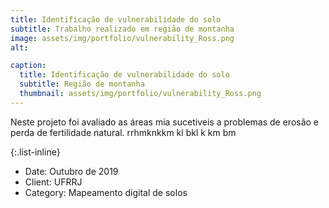 ```yaml
---
title: Identificação de vulnerabilidade do solo
subtitle: Trabalho realizado em região de montanha
image: assets/img/portfolio/vulnerability_Ross.png
alt: 

caption:
  title: Identificação de vulnerabilidade do solo
  subtitle: Região de montanha
  thumbnail: assets/img/portfolio/vulnerability_Ross.png
---
```

Neste projeto foi avaliado as áreas mia sucetiveis a problemas de erosão e perda de fertilidade natural.
rrhmknkkm kl  bkl k km bm

{:.list-inline}
- Date: Outubro de 2019
- Client: UFRRJ
- Category: Mapeamento digital de solos

